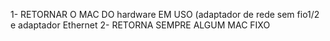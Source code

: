 1- RETORNAR O MAC DO hardware EM USO (adaptador de rede sem fio1/2 e adaptador Ethernet
2- RETORNA SEMPRE ALGUM MAC FIXO
